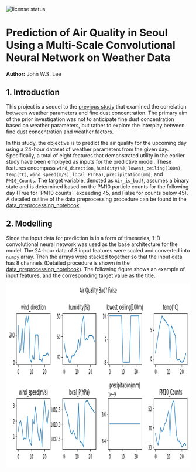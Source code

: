 ![license
status](https://img.shields.io/github/license/johnwslee/fine_dust_analysis_2)

# Prediction of Air Quality in Seoul Using a Multi-Scale Convolutional Neural Network on Weather Data

**Author:** John W.S. Lee

## 1. Introduction

This project is a sequel to the [previous study](https://github.com/johnwslee/fine_dust_analysis) that examined the correlation between weather parameters and fine dust concentration. The primary aim of the prior investigation was not to anticipate fine dust concentration based on weather parameters, but rather to explore the interplay between fine dust concentration and weather factors.

In this study, the objective is to predict the air quality for the upcoming day using a 24-hour dataset of weather parameters from the given day. Specifically, a total of eight features that demonstrated utility in the earlier study have been employed as inputs for the predictive model. These features encompass `wind_direction`, `humidity(%)`, `lowest_ceiling(100m)`, `temp(°C)`, `wind_speed(m/s)`, `local_P(hPa)`, `precipitation(mm)`, and `PM10_Counts`. The target variable, denoted as `Air_is_bad?`, assumes a binary state and is determined based on the PM10 particle counts for the following day (True for `PM10 counts`` exceeding 45, and False for counts below 45). A detailed outline of the data preprocessing procedure can be found in the [data_preprocessing_notebook](https://github.com/johnwslee/fine_dust_analysis_2/blob/main/notebooks/0_data_preprocessing.ipynb).

## 2. Modelling

Since the input data for prediction is in a form of timeseries, 1-D convolutional neural network was used as the base architecture for the model. The 24-hour data of 8 input features were scaled and converted into `numpy` array. Then the arrays were stacked together so that the input data has 8 channels (Detailed procedure is shown in the [data_preprocessing_notebook](https://github.com/johnwslee/fine_dust_analysis_2/blob/main/notebooks/0_data_preprocessing.ipynb)). The following figure shows an example of input features, and the corresponding target value as the title.

<img src="https://github.com/johnwslee/fine_dust_analysis_2/blob/main/img/features_for_DL.png" style="width:800px;height:500px;background-color:white">